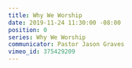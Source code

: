 ```yaml
---
title: Why We Worship
date: 2019-11-24 11:30:00 -08:00
position: 0
series: Why We Worship
communicator: Pastor Jason Graves
vimeo_id: 375429209
---
```


